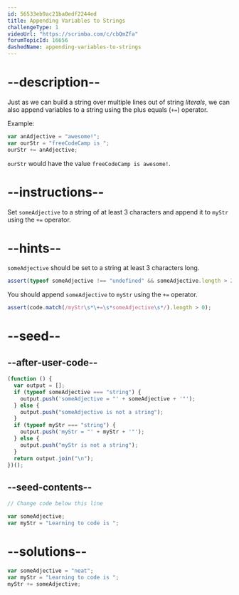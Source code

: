 ```yaml
---
id: 56533eb9ac21ba0edf2244ed
title: Appending Variables to Strings
challengeType: 1
videoUrl: "https://scrimba.com/c/cbQmZfa"
forumTopicId: 16656
dashedName: appending-variables-to-strings
---
```


# --description--

Just as we can build a string over multiple lines out of string <dfn>literals</dfn>, we can also append variables to a string using the plus equals (`+=`) operator.

Example:

```js
var anAdjective = "awesome!";
var ourStr = "freeCodeCamp is ";
ourStr += anAdjective;
```

`ourStr` would have the value `freeCodeCamp is awesome!`.

# --instructions--

Set `someAdjective` to a string of at least 3 characters and append it to `myStr` using the `+=` operator.

# --hints--

`someAdjective` should be set to a string at least 3 characters long.

```js
assert(typeof someAdjective !== "undefined" && someAdjective.length > 2);
```

You should append `someAdjective` to `myStr` using the `+=` operator.

```js
assert(code.match(/myStr\s*\+=\s*someAdjective\s*/).length > 0);
```

# --seed--

## --after-user-code--

```js
(function () {
  var output = [];
  if (typeof someAdjective === "string") {
    output.push('someAdjective = "' + someAdjective + '"');
  } else {
    output.push("someAdjective is not a string");
  }
  if (typeof myStr === "string") {
    output.push('myStr = "' + myStr + '"');
  } else {
    output.push("myStr is not a string");
  }
  return output.join("\n");
})();
```

## --seed-contents--

```js
// Change code below this line

var someAdjective;
var myStr = "Learning to code is ";
```

# --solutions--

```js
var someAdjective = "neat";
var myStr = "Learning to code is ";
myStr += someAdjective;
```
